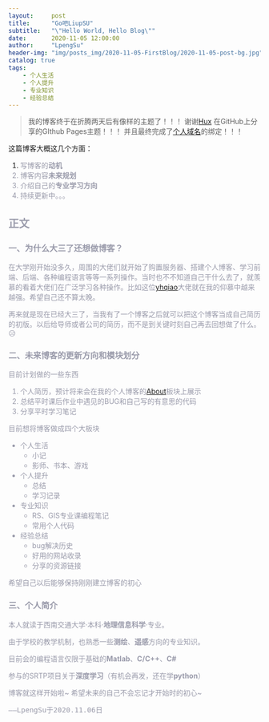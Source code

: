 ```yaml
---
layout:     post
title:      "Go吧LiupSU"
subtitle:   "\"Hello World, Hello Blog\""
date:       2020-11-05 12:00:00
author:     "LpengSu"
header-img: "img/posts_img/2020-11-05-FirstBlog/2020-11-05-post-bg.jpg"
catalog: true
tags:
    - 个人生活
    - 个人提升
    - 专业知识
    - 经验总结
---
```



> 我的博客终于在折腾两天后有像样的主题了！！！
> 谢谢[Hux](https://github.com/huxpro) 在GitHub上分享的GIthub Pages主题！！！
> 并且最终完成了[个人域名](https://blog.goblps.xyz)的绑定！！！

这篇博客大概这几个方面：

 1. <font color=#999AAA >写博客的**动机**
 2. <font color=#999AAA >博客内容**未来规划**
 3. <font color=#999AAA >介绍自己的**专业学习方向**
 4. <font color=#999AAA >持续更新中。。。


## 正文
### 一、为什么大三了还想做博客？
		
在大学刚开始没多久，周围的大佬们就开始了购置服务器、搭建个人博客、学习前端、后端、各种编程语言等等一系列操作。当时也不不知道自己干什么去了，就羡慕的看着大佬们在广泛学习各种操作。比如这位[yhqiao](https://www.yhqiao.xyz/)大佬就在我的仰慕中越来越强。希望自己还不算太晚。

再来就是现在已经大三了，当我有了一个博客之后就可以把这个博客当成自己简历的初版。以后给导师或者公司的简历，而不是到关键时刻自己再去回想做了什么。😥



### 二、未来博客的更新方向和模块划分
目前计划做的一些东西

 1. 个人简历，预计将来会在我的个人博客的[About](https://blog.goblps.xyz/about/)板块上展示
 2. 总结平时课后作业中遇见的BUG和自己写的有意思的代码
 3. 分享平时学习笔记

目前想将博客做成四个大板块
 - 个人生活
 	- 小记
 	- 影师、书本、游戏
 - 个人提升
 	- 总结
 	- 学习记录 
 - 专业知识
 	- RS、GIS专业课编程笔记
 	- 常用个人代码
 - 经验总结
 	- bug解决历史
 	- 好用的网站收录
 	- 分享的资源链接

希望自己以后能够保持刚刚建立博客的初心


### 三、个人简介
本人就读于西南交通大学·本科·**地理信息科学**·专业。

由于学校的教学机制，也熟悉一些**测绘**、**遥感**方向的专业知识。

目前会的编程语言仅限于基础的**Matlab**、**C/C++**、**C#**

参与的SRTP项目关于**深度学习**（有机会再发，还在学**python**）



博客就这样开始啦~
希望未来的自己不会忘记才开始时的初心~

<tt>——LpengSu于2020.11.06日